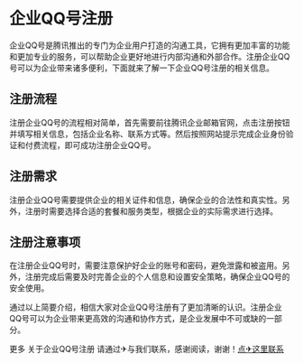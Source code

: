 # 企业QQ号注册

企业QQ号是腾讯推出的专门为企业用户打造的沟通工具，它拥有更加丰富的功能和更加专业的服务，可以帮助企业更好地进行内部沟通和外部合作。注册企业QQ号可以为企业带来诸多便利，下面就来了解一下企业QQ号注册的相关信息。

## 注册流程

注册企业QQ号的流程相对简单，首先需要前往腾讯企业邮箱官网，点击注册按钮并填写相关信息，包括企业名称、联系方式等。然后按照网站提示完成企业身份验证和付费流程，即可成功注册企业QQ号。

## 注册需求

注册企业QQ号需要提供企业的相关证件和信息，确保企业的合法性和真实性。另外，注册时需要选择合适的套餐和服务类型，根据企业的实际需求进行选择。

## 注册注意事项

在注册企业QQ号时，需要注意保护好企业的账号和密码，避免泄露和被盗用。另外，注册完成后需要及时完善企业的个人信息和设置安全策略，确保企业QQ号的安全使用。

通过以上简要介绍，相信大家对企业QQ号注册有了更加清晰的认识。注册企业QQ号可以为企业带来更高效的沟通和协作方式，是企业发展中不可或缺的一部分。

更多 关于企业QQ号注册 请通过✈与我们联系，感谢阅读，谢谢！[点✈这里联系](https://lm.k02.cc)